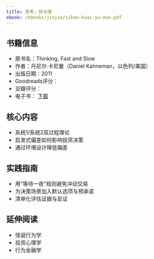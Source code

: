 ```yaml
---
title: 思考，快与慢
ebook: /ebooks/jinjie/sikao-kuai-yu-man.pdf
---
```

## 书籍信息
- 原书名：Thinking, Fast and Slow
- 作者：丹尼尔·卡尼曼（Daniel Kahneman，以色列/美国）
- 出版日期：2011
- Goodreads评分：
- 豆瓣评分：
- 电子书： [下载](/ebooks/jinjie/sikao-kuai-yu-man.pdf)

## 核心内容
- 系统1/系统2双过程理论
- 启发式偏差如何影响投资决策
- 通过环境设计降低偏差

## 实践指南
- 用“等待一夜”规则避免冲动交易
- 为决策场景加入默认选项与预承诺
- 清单化评估证据与反证

## 延伸阅读
- 怪诞行为学
- 投资心理学
- 行为金融学
